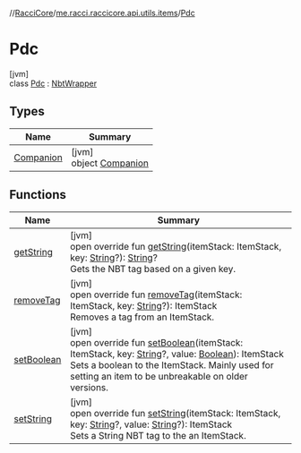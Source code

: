 //[RacciCore](../../../index.md)/[me.racci.raccicore.api.utils.items](../index.md)/[Pdc](index.md)

# Pdc

[jvm]\
class [Pdc](index.md) : [NbtWrapper](../-nbt-wrapper/index.md)

## Types

| Name | Summary |
|---|---|
| [Companion](-companion/index.md) | [jvm]<br>object [Companion](-companion/index.md) |

## Functions

| Name | Summary |
|---|---|
| [getString](get-string.md) | [jvm]<br>open override fun [getString](get-string.md)(itemStack: ItemStack, key: [String](https://kotlinlang.org/api/latest/jvm/stdlib/kotlin/-string/index.html)?): [String](https://kotlinlang.org/api/latest/jvm/stdlib/kotlin/-string/index.html)?<br>Gets the NBT tag based on a given key. |
| [removeTag](remove-tag.md) | [jvm]<br>open override fun [removeTag](remove-tag.md)(itemStack: ItemStack, key: [String](https://kotlinlang.org/api/latest/jvm/stdlib/kotlin/-string/index.html)?): ItemStack<br>Removes a tag from an ItemStack. |
| [setBoolean](set-boolean.md) | [jvm]<br>open override fun [setBoolean](set-boolean.md)(itemStack: ItemStack, key: [String](https://kotlinlang.org/api/latest/jvm/stdlib/kotlin/-string/index.html)?, value: [Boolean](https://kotlinlang.org/api/latest/jvm/stdlib/kotlin/-boolean/index.html)): ItemStack<br>Sets a boolean to the ItemStack. Mainly used for setting an item to be unbreakable on older versions. |
| [setString](set-string.md) | [jvm]<br>open override fun [setString](set-string.md)(itemStack: ItemStack, key: [String](https://kotlinlang.org/api/latest/jvm/stdlib/kotlin/-string/index.html)?, value: [String](https://kotlinlang.org/api/latest/jvm/stdlib/kotlin/-string/index.html)?): ItemStack<br>Sets a String NBT tag to the an ItemStack. |
